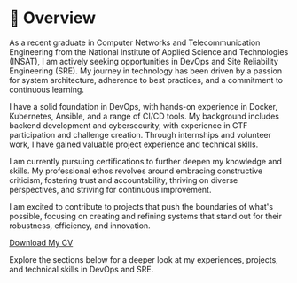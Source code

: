 # 📖 Overview

As a recent graduate in Computer Networks and Telecommunication Engineering from the National Institute of Applied Science and Technologies (INSAT), I am actively seeking opportunities in DevOps and Site Reliability Engineering (SRE). My journey in technology has been driven by a passion for system architecture, adherence to best practices, and a commitment to continuous learning.

I have a solid foundation in DevOps, with hands-on experience in Docker, Kubernetes, Ansible, and a range of CI/CD tools. My background includes backend development and cybersecurity, with experience in CTF participation and challenge creation. Through internships and volunteer work, I have gained valuable project experience and technical skills.

I am currently pursuing certifications to further deepen my knowledge and skills. My professional ethos revolves around embracing constructive criticism, fostering trust and accountability, thriving on diverse perspectives, and striving for continuous improvement.

I am excited to contribute to projects that push the boundaries of what's possible, focusing on creating and refining systems that stand out for their robustness, efficiency, and innovation.

[Download My CV](https://drive.google.com/file/d/1STPK0AurM8PXLg_1GHtXNoKIe5i8GJaE/view?usp=sharing)

Explore the sections below for a deeper look at my experiences, projects, and technical skills in DevOps and SRE.
